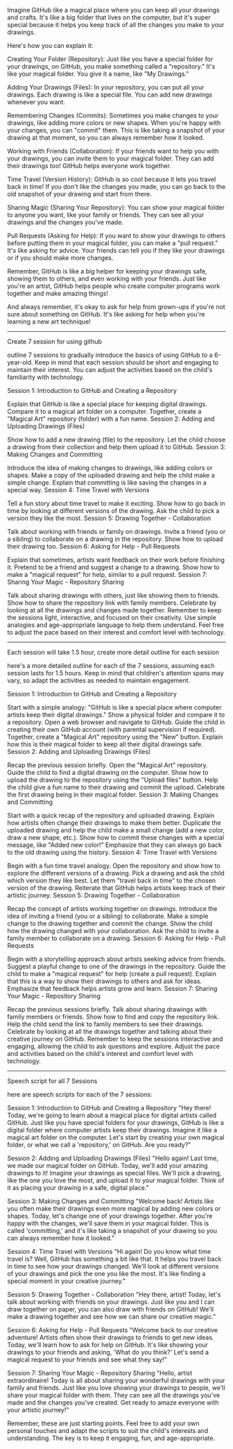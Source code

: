 Imagine GitHub like a magical place where you can keep all your drawings and crafts. It's like a big folder that lives on the computer, but it's super special because it helps you keep track of all the changes you make to your drawings.

Here's how you can explain it:

Creating Your Folder (Repository): Just like you have a special folder for your drawings, on GitHub, you make something called a "repository." It's like your magical folder. You give it a name, like "My Drawings."

Adding Your Drawings (Files): In your repository, you can put all your drawings. Each drawing is like a special file. You can add new drawings whenever you want.

Remembering Changes (Commits): Sometimes you make changes to your drawings, like adding more colors or new shapes. When you're happy with your changes, you can "commit" them. This is like taking a snapshot of your drawing at that moment, so you can always remember how it looked.

Working with Friends (Collaboration): If your friends want to help you with your drawings, you can invite them to your magical folder. They can add their drawings too! GitHub helps everyone work together.

Time Travel (Version History): GitHub is so cool because it lets you travel back in time! If you don't like the changes you made, you can go back to the old snapshot of your drawing and start from there.

Sharing Magic (Sharing Your Repository): You can show your magical folder to anyone you want, like your family or friends. They can see all your drawings and the changes you've made.

Pull Requests (Asking for Help): If you want to show your drawings to others before putting them in your magical folder, you can make a "pull request." It's like asking for advice. Your friends can tell you if they like your drawings or if you should make more changes.

Remember, GitHub is like a big helper for keeping your drawings safe, showing them to others, and even working with your friends. Just like you're an artist, GitHub helps people who create computer programs work together and make amazing things!

And always remember, it's okay to ask for help from grown-ups if you're not sure about something on GitHub. It's like asking for help when you're learning a new art technique!


------------------------------------
Create 7 session for using github


outline 7 sessions to gradually introduce the basics of using GitHub to a 6-year-old. Keep in mind that each session should be short and engaging to maintain their interest. You can adjust the activities based on the child's familiarity with technology.

Session 1: Introduction to GitHub and Creating a Repository

Explain that GitHub is like a special place for keeping digital drawings.
Compare it to a magical art folder on a computer.
Together, create a "Magical Art" repository (folder) with a fun name.
Session 2: Adding and Uploading Drawings (Files)

Show how to add a new drawing (file) to the repository.
Let the child choose a drawing from their collection and help them upload it to GitHub.
Session 3: Making Changes and Committing

Introduce the idea of making changes to drawings, like adding colors or shapes.
Make a copy of the uploaded drawing and help the child make a simple change.
Explain that committing is like saving the changes in a special way.
Session 4: Time Travel with Versions

Tell a fun story about time travel to make it exciting.
Show how to go back in time by looking at different versions of the drawing.
Ask the child to pick a version they like the most.
Session 5: Drawing Together - Collaboration

Talk about working with friends or family on drawings.
Invite a friend (you or a sibling) to collaborate on a drawing in the repository.
Show how to upload their drawing too.
Session 6: Asking for Help - Pull Requests

Explain that sometimes, artists want feedback on their work before finishing it.
Pretend to be a friend and suggest a change to a drawing.
Show how to make a "magical request" for help, similar to a pull request.
Session 7: Sharing Your Magic - Repository Sharing

Talk about sharing drawings with others, just like showing them to friends.
Show how to share the repository link with family members.
Celebrate by looking at all the drawings and changes made together.
Remember to keep the sessions light, interactive, and focused on their creativity. Use simple analogies and age-appropriate language to help them understand. Feel free to adjust the pace based on their interest and comfort level with technology.

---------------------------------------------------------------------------------
Each session will take 1.5 hour, create more detail outline for each session



here's a more detailed outline for each of the 7 sessions, assuming each session lasts for 1.5 hours. Keep in mind that children's attention spans may vary, so adapt the activities as needed to maintain engagement.

Session 1: Introduction to GitHub and Creating a Repository

Start with a simple analogy: "GitHub is like a special place where computer artists keep their digital drawings."
Show a physical folder and compare it to a repository.
Open a web browser and navigate to GitHub.
Guide the child in creating their own GitHub account (with parental supervision if required).
Together, create a "Magical Art" repository using the "New" button.
Explain how this is their magical folder to keep all their digital drawings safe.
Session 2: Adding and Uploading Drawings (Files)

Recap the previous session briefly.
Open the "Magical Art" repository.
Guide the child to find a digital drawing on the computer.
Show how to upload the drawing to the repository using the "Upload files" button.
Help the child give a fun name to their drawing and commit the upload.
Celebrate the first drawing being in their magical folder.
Session 3: Making Changes and Committing

Start with a quick recap of the repository and uploaded drawing.
Explain how artists often change their drawings to make them better.
Duplicate the uploaded drawing and help the child make a small change (add a new color, draw a new shape, etc.).
Show how to commit these changes with a special message, like "Added new color!"
Emphasize that they can always go back to the old drawing using the history.
Session 4: Time Travel with Versions

Begin with a fun time travel analogy.
Open the repository and show how to explore the different versions of a drawing.
Pick a drawing and ask the child which version they like best.
Let them "travel back in time" to the chosen version of the drawing.
Reiterate that GitHub helps artists keep track of their artistic journey.
Session 5: Drawing Together - Collaboration

Recap the concept of artists working together on drawings.
Introduce the idea of inviting a friend (you or a sibling) to collaborate.
Make a simple change to the drawing together and commit the change.
Show the child how the drawing changed with your collaboration.
Ask the child to invite a family member to collaborate on a drawing.
Session 6: Asking for Help - Pull Requests

Begin with a storytelling approach about artists seeking advice from friends.
Suggest a playful change to one of the drawings in the repository.
Guide the child to make a "magical request" for help (create a pull request).
Explain that this is a way to show their drawings to others and ask for ideas.
Emphasize that feedback helps artists grow and learn.
Session 7: Sharing Your Magic - Repository Sharing

Recap the previous sessions briefly.
Talk about sharing drawings with family members or friends.
Show how to find and copy the repository link.
Help the child send the link to family members to see their drawings.
Celebrate by looking at all the drawings together and talking about their creative journey on GitHub.
Remember to keep the sessions interactive and engaging, allowing the child to ask questions and explore. Adjust the pace and activities based on the child's interest and comfort level with technology.

----------------------------------
Speech script for all 7 Sessions

here are speech scripts for each of the 7 sessions:

Session 1: Introduction to GitHub and Creating a Repository
"Hey there! Today, we're going to learn about a magical place for digital artists called GitHub. Just like you have special folders for your drawings, GitHub is like a digital folder where computer artists keep their drawings. Imagine it like a magical art folder on the computer. Let's start by creating your own magical folder, or what we call a 'repository,' on GitHub. Are you ready?"

Session 2: Adding and Uploading Drawings (Files)
"Hello again! Last time, we made our magical folder on GitHub. Today, we'll add your amazing drawings to it! Imagine your drawings as special files. We'll pick a drawing, like the one you love the most, and upload it to your magical folder. Think of it as placing your drawing in a safe, digital place."

Session 3: Making Changes and Committing
"Welcome back! Artists like you often make their drawings even more magical by adding new colors or shapes. Today, let's change one of your drawings together. After you're happy with the changes, we'll save them in your magical folder. This is called 'committing,' and it's like taking a snapshot of your drawing so you can always remember how it looked."

Session 4: Time Travel with Versions
"Hi again! Do you know what time travel is? Well, GitHub has something a bit like that. It helps you travel back in time to see how your drawings changed. We'll look at different versions of your drawings and pick the one you like the most. It's like finding a special moment in your creative journey."

Session 5: Drawing Together - Collaboration
"Hey there, artist! Today, let's talk about working with friends on your drawings. Just like you and I can draw together on paper, you can also draw with friends on GitHub! We'll make a drawing together and see how we can share our creative magic."

Session 6: Asking for Help - Pull Requests
"Welcome back to our creative adventure! Artists often show their drawings to friends to get new ideas. Today, we'll learn how to ask for help on GitHub. It's like showing your drawings to your friends and asking, 'What do you think?' Let's send a magical request to your friends and see what they say!"

Session 7: Sharing Your Magic - Repository Sharing
"Hello, artist extraordinaire! Today is all about sharing your wonderful drawings with your family and friends. Just like you love showing your drawings to people, we'll share your magical folder with them. They can see all the drawings you've made and the changes you've created. Get ready to amaze everyone with your artistic journey!"

Remember, these are just starting points. Feel free to add your own personal touches and adapt the scripts to suit the child's interests and understanding. The key is to keep it engaging, fun, and age-appropriate.

<script src="https://utteranc.es/client.js"
        repo="https://github.com/Geekcrowds/geekcrowds.github.io"
        issue-term="_posts/2023-08-01-ChatGPT3.5-teach-children-use-github.md"
        theme="github-light"
        crossorigin="anonymous"
        async>
</script>
